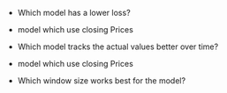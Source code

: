 
* Which model has a lower loss?

- model which use closing Prices

* Which model tracks the actual values better over time?

- model which use closing Prices

* Which window size works best for the model?

